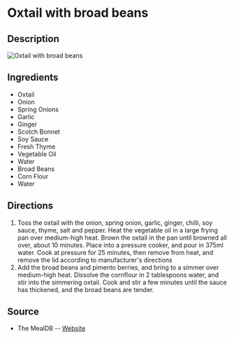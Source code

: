 # Oxtail with broad beans

## Description
![Oxtail with broad beans](https://www.themealdb.com/images/media/meals/1520083578.jpg "Oxtail with broad beans")

## Ingredients
- Oxtail
- Onion
- Spring Onions
- Garlic
- Ginger
- Scotch Bonnet
- Soy Sauce
- Fresh Thyme
- Vegetable Oil
- Water
- Broad Beans
- Corn Flour
- Water

## Directions
1. Toss the oxtail with the onion, spring onion, garlic, ginger, chilli, soy sauce, thyme, salt and pepper. Heat the vegetable oil in a large frying pan over medium-high heat. Brown the oxtail in the pan until browned all over, about 10 minutes. Place into a pressure cooker, and pour in 375ml water. Cook at pressure for 25 minutes, then remove from heat, and remove the lid according to manufacturer's directions
2. Add the broad beans and pimento berries, and bring to a simmer over medium-high heat. Dissolve the cornflour in 2 tablespoons water, and stir into the simmering oxtail. Cook and stir a few minutes until the sauce has thickened, and the broad beans are tender.

## Source

- The MealDB -- [Website](https://themealdb.com/)
